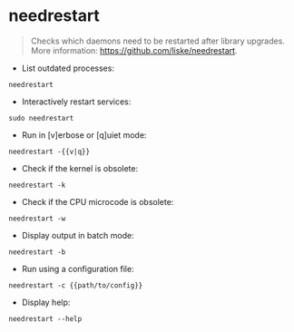 # needrestart

> Checks which daemons need to be restarted after library upgrades.
> More information: <https://github.com/liske/needrestart>.

- List outdated processes:

`needrestart`

- Interactively restart services:

`sudo needrestart`

- Run in [v]erbose or [q]uiet mode:

`needrestart -{{v|q}}`

- Check if the kernel is obsolete:

`needrestart -k`

- Check if the CPU microcode is obsolete:

`needrestart -w`

- Display output in batch mode:

`needrestart -b`

- Run using a configuration file:

`needrestart -c {{path/to/config}}`

- Display help:

`needrestart --help`
